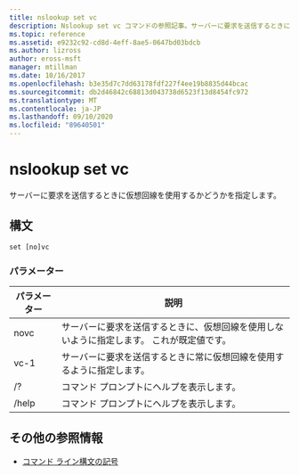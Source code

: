 ```yaml
---
title: nslookup set vc
description: Nslookup set vc コマンドの参照記事。サーバーに要求を送信するときに仮想回線を使用するかどうかを指定します。
ms.topic: reference
ms.assetid: e9232c92-cd8d-4eff-8ae5-0647bd03bdcb
ms.author: lizross
author: eross-msft
manager: mtillman
ms.date: 10/16/2017
ms.openlocfilehash: b3e35d7c7dd63178fdf227f4ee19b8835d44bcac
ms.sourcegitcommit: db2d46842c68813d043738d6523f13d8454fc972
ms.translationtype: MT
ms.contentlocale: ja-JP
ms.lasthandoff: 09/10/2020
ms.locfileid: "89640501"
---
```

# <a name="nslookup-set-vc"></a>nslookup set vc

サーバーに要求を送信するときに仮想回線を使用するかどうかを指定します。

## <a name="syntax"></a>構文

```
set [no]vc
```

### <a name="parameters"></a>パラメーター


| パラメーター | 説明 |
| ---------- | ---------- |
| novc | サーバーに要求を送信するときに、仮想回線を使用しないように指定します。 これが既定値です。 |
| vc-1 | サーバーに要求を送信するときに常に仮想回線を使用するように指定します。 |
| /? | コマンド プロンプトにヘルプを表示します。 |
| /help | コマンド プロンプトにヘルプを表示します。 |

## <a name="additional-references"></a>その他の参照情報

- [コマンド ライン構文の記号](command-line-syntax-key.md)
